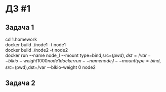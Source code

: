 ДЗ #1  
==
Задача 1  
--
cd 1.homework  
docker build ./node1 -t node1  
docker build ./node2 -t node2  
docker run --name node_I --mount type=bind,src=$(pwd),dst=/var --blkio-weight 1000  node1  
docker run --name node_II --mount type=bind,src=$(pwd),dst=/var --blkio-weight 0  node2  

Задача 2  
--
